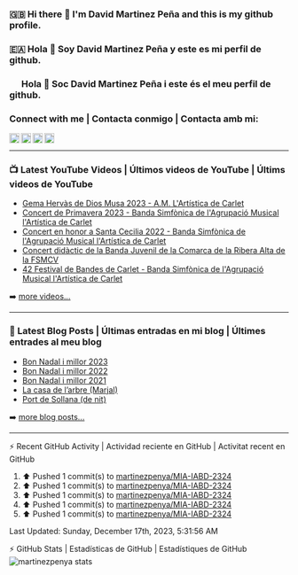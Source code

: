 ### 🇬🇧 Hi there 👋 I'm David Martinez Peña and this is my github profile.
### 🇪🇦 Hola 👋 Soy David Martinez Peña y este es mi perfil de github.
### <img width="18" height="12" src="https://upload.wikimedia.org/wikipedia/commons/thumb/5/56/Senyera_Valenciana_simplificada_2x3.svg/1280px-Senyera_Valenciana_simplificada_2x3.svg.png" /> Hola 👋 Soc David Martinez Peña i este és el meu perfil de github.

<!--
**martinezpenya/martinezpenya** is a ✨ _special_ ✨ repository because its `README.md` (this file) appears on your GitHub profile.

Here are some ideas to get you started:

- 🔭 I’m currently working on ...
- 🌱 I’m currently learning ...
- 👯 I’m looking to collaborate on ...
- 🤔 I’m looking for help with ...
- 💬 Ask me about ...
- 📫 How to reach me: ...
- 😄 Pronouns: ...
- ⚡ Fun fact: ...
-->

### Connect with me | Contacta conmigo | Contacta amb mi:


[<img align="left" height="18px" alt="web.martinezpenya.es" src="https://img.shields.io/uptimerobot/status/m786156750-95228b3f1a1504c055475152?label=blog&style=plastic" />][website]
[<img align="left" height="18px" alt="martinezpenya | YouTube" src="https://img.shields.io/youtube/channel/views/UCSwQGd8SkZMoq_9_HHsQcyA?style=plastic&label=youtube" />][youtube]
[<img align="left" height="18px" alt="martinezpenya | Twitter" src="https://img.shields.io/twitter/follow/martinezpenya?style=plastic&label=twitter" />][twitter]
[<img align="left" height="18px" alt="martinezpenya | LinkedIn" src="https://img.shields.io/badge/LinkedIn-0077B5?style=for-the-badge&logo=linkedin&logoColor=white&style=plastic" />][linkedin]
<br />

---

### 📺 Latest YouTube Videos | Últimos videos de YouTube | Últims videos de YouTube

<!-- YOUTUBE:START -->
- [Gema Hervàs de Dios Musa 2023 - A.M. L&#39;Artística de Carlet](https://www.youtube.com/watch?v=DmKR9k1BdR0)
- [Concert de Primavera 2023 - Banda Simfònica de l&#39;Agrupació Musical l&#39;Artística de Carlet](https://www.youtube.com/watch?v=0euBFN6ua8Q)
- [Concert en honor a Santa Cecilia 2022 - Banda Simfònica de l&#39;Agrupació Musical l&#39;Artística de Carlet](https://www.youtube.com/watch?v=8A1ALfNC8pI)
- [Concert didàctic de la Banda Juvenil de la Comarca de la Ribera Alta de la FSMCV](https://www.youtube.com/watch?v=PDvusy2BoRE)
- [42 Festival de Bandes de Carlet - Banda Simfònica de l&#39;Agrupació Musical l&#39;Artística de Carlet](https://www.youtube.com/watch?v=MNxhWKuHeCE)
<!-- YOUTUBE:END -->

➡️ [more videos...][youtube]

---

### 📕 Latest Blog Posts | Últimas entradas en mi blog | Últimes entrades al meu blog
<!-- BLOG-POST-LIST:START -->
- [Bon Nadal i millor 2023](https://web.martinezpenya.es/2022/12/bon-nadal-i-millor-2023/)
- [Bon Nadal i millor 2022](https://web.martinezpenya.es/2021/12/bon-nadal-i-millor-2022/)
- [Bon Nadal i millor 2021](https://web.martinezpenya.es/2020/12/bon-nadal-i-millor-2021/)
- [La casa de l’arbre &lpar;Marjal&rpar;](https://web.martinezpenya.es/2020/07/la-casa-de-larbre-marjal/)
- [Port de Sollana &lpar;de nit&rpar;](https://web.martinezpenya.es/2020/07/port-de-sollana-de-nit/)
<!-- BLOG-POST-LIST:END -->

➡️ [more blog posts...][blog]

---


:zap: Recent GitHub Activity | Actividad reciente en GitHub | Activitat recent en GitHub
<!--START_SECTION:activity-->
<!--END_SECTION:activity-->
<!--RECENT_ACTIVITY:start-->
1. ⬆️ Pushed 1 commit(s) to [martinezpenya/MIA-IABD-2324](https://github.com/martinezpenya/MIA-IABD-2324)<br>
2. ⬆️ Pushed 1 commit(s) to [martinezpenya/MIA-IABD-2324](https://github.com/martinezpenya/MIA-IABD-2324)<br>
3. ⬆️ Pushed 1 commit(s) to [martinezpenya/MIA-IABD-2324](https://github.com/martinezpenya/MIA-IABD-2324)<br>
4. ⬆️ Pushed 1 commit(s) to [martinezpenya/MIA-IABD-2324](https://github.com/martinezpenya/MIA-IABD-2324)<br>
5. ⬆️ Pushed 1 commit(s) to [martinezpenya/MIA-IABD-2324](https://github.com/martinezpenya/MIA-IABD-2324)<br>
<!--RECENT_ACTIVITY:end-->
<!--RECENT_ACTIVITY:last_update-->
Last Updated: Sunday, December 17th, 2023, 5:31:56 AM
<!--RECENT_ACTIVITY:last_update_end-->

:zap: GitHub Stats | Estadísticas de GitHub | Estadístiques de GitHub
<img align="left" alt="martinezpenya stats" src="http://github-readme-stats-martinezpenya.vercel.app/api?username=martinezpenya&show_icons=true&hide_border=true&theme=dark" />

[website]: https://www.martinezpenya.es
[blog]: http://web.martinezpenya.es
[twitter]: https://twitter.com/martinezpenya
[youtube]: https://youtube.com/davidmartinezpenya
[linkedin]: https://linkedin.com/in/martinezpenya
